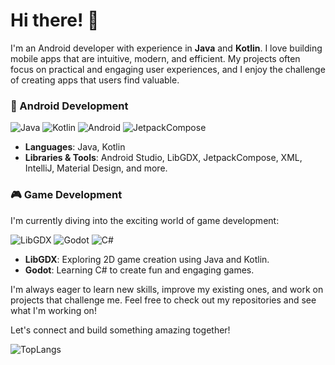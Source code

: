 # Hi there! 👋

I'm an Android developer with experience in **Java** and **Kotlin**. I love building mobile apps that are intuitive, modern, and efficient. My projects often focus on practical and engaging user experiences, and I enjoy the challenge of creating apps that users find valuable.

### 📱 Android Development
![Java](https://img.shields.io/badge/Java-ED8B00?style=for-the-badge&logo=java&logoColor=white)
![Kotlin](https://img.shields.io/badge/Kotlin-7F52FF?style=for-the-badge&logo=kotlin&logoColor=white)
![Android](https://img.shields.io/badge/Android-3DDC84?style=for-the-badge&logo=android&logoColor=white)
![JetpackCompose](https://img.shields.io/badge/jetpackcompose-4285F4?style=for-the-badge&logo=jetpackcompose&logoColor=white)

- **Languages**: Java, Kotlin
- **Libraries & Tools**: Android Studio, LibGDX, JetpackCompose, XML, IntelliJ, Material Design, and more.

### 🎮 Game Development
I'm currently diving into the exciting world of game development:

![LibGDX](https://img.shields.io/badge/LibGDX-CC3333?style=for-the-badge&logo=libgdx&logoColor=white)
![Godot](https://img.shields.io/badge/Godot-478CBF?style=for-the-badge&logo=godot-engine&logoColor=white)
![C#](https://img.shields.io/badge/C%23-239120?style=for-the-badge&logo=c-sharp&logoColor=white)

- **LibGDX**: Exploring 2D game creation using Java and Kotlin.
- **Godot**: Learning C# to create fun and engaging games.

I'm always eager to learn new skills, improve my existing ones, and work on projects that challenge me. Feel free to check out my repositories and see what I'm working on!

Let's connect and build something amazing together!

![TopLangs](https://github-readme-stats.vercel.app/api/top-langs/?username=AmirSinaRZ&langs_count=4&hide=javascript,css,scss,html,c&theme=nord)
